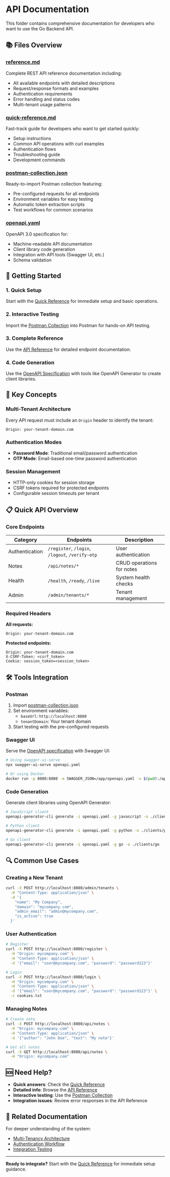 # API Documentation

This folder contains comprehensive documentation for developers who want to use the Go Backend API.

## 📚 Files Overview

### [reference.md](./reference.md)
Complete REST API reference documentation including:
- All available endpoints with detailed descriptions
- Request/response formats and examples
- Authentication requirements
- Error handling and status codes
- Multi-tenant usage patterns

### [quick-reference.md](./quick-reference.md)
Fast-track guide for developers who want to get started quickly:
- Setup instructions
- Common API operations with curl examples
- Authentication flows
- Troubleshooting guide
- Development commands

### [postman-collection.json](./postman-collection.json)
Ready-to-import Postman collection featuring:
- Pre-configured requests for all endpoints
- Environment variables for easy testing
- Automatic token extraction scripts
- Test workflows for common scenarios

### [openapi.yaml](./openapi.yaml)
OpenAPI 3.0 specification for:
- Machine-readable API documentation
- Client library code generation
- Integration with API tools (Swagger UI, etc.)
- Schema validation

## 🚀 Getting Started

### 1. Quick Setup
Start with the [Quick Reference](./quick-reference.md) for immediate setup and basic operations.

### 2. Interactive Testing
Import the [Postman Collection](./postman-collection.json) into Postman for hands-on API testing.

### 3. Complete Reference
Use the [API Reference](./reference.md) for detailed endpoint documentation.

### 4. Code Generation
Use the [OpenAPI Specification](./openapi.yaml) with tools like OpenAPI Generator to create client libraries.

## 🔑 Key Concepts

### Multi-Tenant Architecture
Every API request must include an `Origin` header to identify the tenant:
```
Origin: your-tenant-domain.com
```

### Authentication Modes
- **Password Mode**: Traditional email/password authentication
- **OTP Mode**: Email-based one-time password authentication

### Session Management
- HTTP-only cookies for session storage
- CSRF tokens required for protected endpoints
- Configurable session timeouts per tenant

## 📋 Quick API Overview

### Core Endpoints
| Category | Endpoints | Description |
|----------|-----------|-------------|
| Authentication | `/register`, `/login`, `/logout`, `/verify-otp` | User authentication |
| Notes | `/api/notes/*` | CRUD operations for notes |
| Health | `/health`, `/ready`, `/live` | System health checks |
| Admin | `/admin/tenants/*` | Tenant management |

### Required Headers
**All requests:**
```
Origin: your-tenant-domain.com
```

**Protected endpoints:**
```
Origin: your-tenant-domain.com
X-CSRF-Token: <csrf_token>
Cookie: session_token=<session_token>
```

## 🛠️ Tools Integration

### Postman
1. Import [postman-collection.json](./postman-collection.json)
2. Set environment variables:
   - `baseUrl`: `http://localhost:8080`
   - `tenantDomain`: Your tenant domain
3. Start testing with the pre-configured requests

### Swagger UI
Serve the [OpenAPI specification](./openapi.yaml) with Swagger UI:
```bash
# Using swagger-ui-serve
npx swagger-ui-serve openapi.yaml

# Or using Docker
docker run -p 8080:8080 -e SWAGGER_JSON=/app/openapi.yaml -v $(pwd):/app swaggerapi/swagger-ui
```

### Code Generation
Generate client libraries using OpenAPI Generator:
```bash
# JavaScript client
openapi-generator-cli generate -i openapi.yaml -g javascript -o ./clients/js

# Python client
openapi-generator-cli generate -i openapi.yaml -g python -o ./clients/python

# Go client
openapi-generator-cli generate -i openapi.yaml -g go -o ./clients/go
```

## 🔍 Common Use Cases

### Creating a New Tenant
```bash
curl -X POST http://localhost:8080/admin/tenants \
  -H "Content-Type: application/json" \
  -d '{
    "name": "My Company",
    "domain": "mycompany.com",
    "admin_email": "admin@mycompany.com",
    "is_active": true
  }'
```

### User Authentication
```bash
# Register
curl -X POST http://localhost:8080/register \
  -H "Origin: mycompany.com" \
  -H "Content-Type: application/json" \
  -d '{"email": "user@mycompany.com", "password": "password123"}'

# Login
curl -X POST http://localhost:8080/login \
  -H "Origin: mycompany.com" \
  -H "Content-Type: application/json" \
  -d '{"email": "user@mycompany.com", "password": "password123"}' \
  -c cookies.txt
```

### Managing Notes
```bash
# Create note
curl -X POST http://localhost:8080/api/notes \
  -H "Origin: mycompany.com" \
  -H "Content-Type: application/json" \
  -d '{"author": "John Doe", "text": "My note"}'

# Get all notes
curl -X GET http://localhost:8080/api/notes \
  -H "Origin: mycompany.com"
```

## 🆘 Need Help?

- **Quick answers**: Check the [Quick Reference](./quick-reference.md)
- **Detailed info**: Browse the [API Reference](./reference.md)
- **Interactive testing**: Use the [Postman Collection](./postman-collection.json)
- **Integration issues**: Review error responses in the API Reference

## 🔗 Related Documentation

For deeper understanding of the system:
- [Multi-Tenancy Architecture](../dev/multi_tenancy_architecture.md)
- [Authentication Workflow](../dev/auth_workflow.md)
- [Integration Testing](../dev/integration_test.md)

---

**Ready to integrate?** Start with the [Quick Reference](./quick-reference.md) for immediate setup guidance.